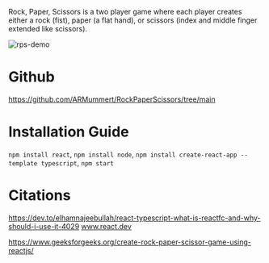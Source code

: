 
Rock, Paper, Scissors is a two player game where each player creates either a rock (fist), paper (a flat hand), or scissors (index and middle finger extended like scissors).

![rps-demo](https://github.com/ARMummert/RockPaperScissors/assets/135379751/3ced8c33-75be-43ec-83b1-7248116eccf6)

# Github 
https://github.com/ARMummert/RockPaperScissors/tree/main

# Installation Guide
`npm install react`,
`npm install node`,
`npm install create-react-app --template typescript`,
`npm start`

# Citations
https://dev.to/elhamnajeebullah/react-typescript-what-is-reactfc-and-why-should-i-use-it-4029
www.react.dev

https://www.geeksforgeeks.org/create-rock-paper-scissor-game-using-reactjs/

